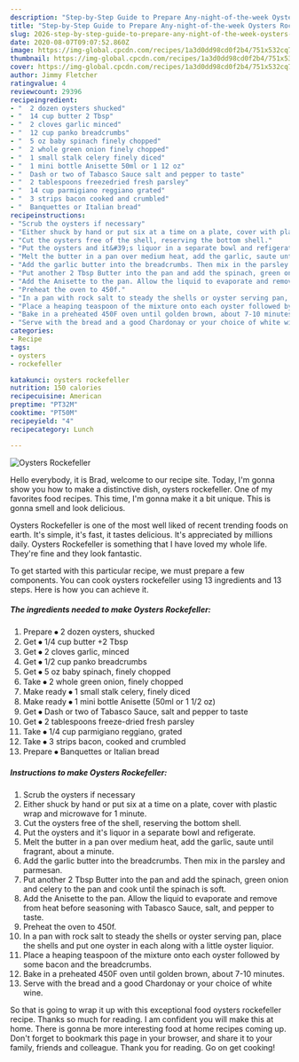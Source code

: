```yaml
---
description: "Step-by-Step Guide to Prepare Any-night-of-the-week Oysters Rockefeller"
title: "Step-by-Step Guide to Prepare Any-night-of-the-week Oysters Rockefeller"
slug: 2026-step-by-step-guide-to-prepare-any-night-of-the-week-oysters-rockefeller
date: 2020-08-07T09:07:52.860Z
image: https://img-global.cpcdn.com/recipes/1a3d0dd98cd0f2b4/751x532cq70/oysters-rockefeller-recipe-main-photo.jpg
thumbnail: https://img-global.cpcdn.com/recipes/1a3d0dd98cd0f2b4/751x532cq70/oysters-rockefeller-recipe-main-photo.jpg
cover: https://img-global.cpcdn.com/recipes/1a3d0dd98cd0f2b4/751x532cq70/oysters-rockefeller-recipe-main-photo.jpg
author: Jimmy Fletcher
ratingvalue: 4
reviewcount: 29396
recipeingredient:
- "  2 dozen oysters shucked"
- "  14 cup butter 2 Tbsp"
- "  2 cloves garlic minced"
- "  12 cup panko breadcrumbs"
- "  5 oz baby spinach finely chopped"
- "  2 whole green onion finely chopped"
- "  1 small stalk celery finely diced"
- "  1 mini bottle Anisette 50ml or 1 12 oz"
- "  Dash or two of Tabasco Sauce salt and pepper to taste"
- "  2 tablespoons freezedried fresh parsley"
- "  14 cup parmigiano reggiano grated"
- "  3 strips bacon cooked and crumbled"
- "  Banquettes or Italian bread"
recipeinstructions:
- "Scrub the oysters if necessary"
- "Either shuck by hand or put six at a time on a plate, cover with plastic wrap and microwave for 1 minute."
- "Cut the oysters free of the shell, reserving the bottom shell."
- "Put the oysters and it&#39;s liquor in a separate bowl and refigerate."
- "Melt the butter in a pan over medium heat, add the garlic, saute until fragrant, about a minute."
- "Add the garlic butter into the breadcrumbs. Then mix in the parsley and parmesan."
- "Put another 2 Tbsp Butter into the pan and add the spinach, green onion and celery to the pan and cook until the spinach is soft."
- "Add the Anisette to the pan. Allow the liquid to evaporate and remove from heat before seasoning with Tabasco Sauce, salt, and pepper to taste."
- "Preheat the oven to 450f."
- "In a pan with rock salt to steady the shells or oyster serving pan, place the shells and put one oyster in each along with a little oyster liquior."
- "Place a heaping teaspoon of the mixture onto each oyster followed by some bacon and the breadcrumbs."
- "Bake in a preheated 450F oven until golden brown, about 7-10 minutes."
- "Serve with the bread and a good Chardonay or your choice of white wine."
categories:
- Recipe
tags:
- oysters
- rockefeller

katakunci: oysters rockefeller 
nutrition: 150 calories
recipecuisine: American
preptime: "PT32M"
cooktime: "PT50M"
recipeyield: "4"
recipecategory: Lunch

---
```



![Oysters Rockefeller](https://img-global.cpcdn.com/recipes/1a3d0dd98cd0f2b4/751x532cq70/oysters-rockefeller-recipe-main-photo.jpg)

Hello everybody, it is Brad, welcome to our recipe site. Today, I'm gonna show you how to make a distinctive dish, oysters rockefeller. One of my favorites food recipes. This time, I'm gonna make it a bit unique. This is gonna smell and look delicious.

Oysters Rockefeller is one of the most well liked of recent trending foods on earth. It's simple, it's fast, it tastes delicious. It's appreciated by millions daily. Oysters Rockefeller is something that I have loved my whole life. They're fine and they look fantastic.




To get started with this particular recipe, we must prepare a few components. You can cook oysters rockefeller using 13 ingredients and 13 steps. Here is how you can achieve it.

<!--inarticleads1-->

##### The ingredients needed to make Oysters Rockefeller:

1. Prepare  ⦁ 2 dozen oysters, shucked
1. Get  ⦁ 1/4 cup butter +2 Tbsp
1. Get  ⦁ 2 cloves garlic, minced
1. Get  ⦁ 1/2 cup panko breadcrumbs
1. Get  ⦁ 5 oz baby spinach, finely chopped
1. Take  ⦁ 2 whole green onion, finely chopped
1. Make ready  ⦁ 1 small stalk celery, finely diced
1. Make ready  ⦁ 1 mini bottle Anisette (50ml or 1 1/2 oz)
1. Get  ⦁ Dash or two of Tabasco Sauce, salt and pepper to taste
1. Get  ⦁ 2 tablespoons freeze-dried fresh parsley
1. Take  ⦁ 1/4 cup parmigiano reggiano, grated
1. Take  ⦁ 3 strips bacon, cooked and crumbled
1. Prepare  ⦁ Banquettes or Italian bread




<!--inarticleads2-->

##### Instructions to make Oysters Rockefeller:

1. Scrub the oysters if necessary
1. Either shuck by hand or put six at a time on a plate, cover with plastic wrap and microwave for 1 minute.
1. Cut the oysters free of the shell, reserving the bottom shell.
1. Put the oysters and it&#39;s liquor in a separate bowl and refigerate.
1. Melt the butter in a pan over medium heat, add the garlic, saute until fragrant, about a minute.
1. Add the garlic butter into the breadcrumbs. Then mix in the parsley and parmesan.
1. Put another 2 Tbsp Butter into the pan and add the spinach, green onion and celery to the pan and cook until the spinach is soft.
1. Add the Anisette to the pan. Allow the liquid to evaporate and remove from heat before seasoning with Tabasco Sauce, salt, and pepper to taste.
1. Preheat the oven to 450f.
1. In a pan with rock salt to steady the shells or oyster serving pan, place the shells and put one oyster in each along with a little oyster liquior.
1. Place a heaping teaspoon of the mixture onto each oyster followed by some bacon and the breadcrumbs.
1. Bake in a preheated 450F oven until golden brown, about 7-10 minutes.
1. Serve with the bread and a good Chardonay or your choice of white wine.




So that is going to wrap it up with this exceptional food oysters rockefeller recipe. Thanks so much for reading. I am confident you will make this at home. There is gonna be more interesting food at home recipes coming up. Don't forget to bookmark this page in your browser, and share it to your family, friends and colleague. Thank you for reading. Go on get cooking!
